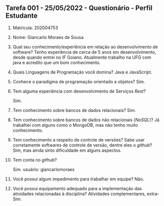 ## Tarefa 001 - 25/05/2022 - Questionário - Perfil Estudante

1. Matrícula: 202004753
2. Nome: Giancarlo Moraes de Sousa

3. Qual seu conhecimento/experiência em relação ao desenvolvimento de software?
    Tenho experiência de cerca de 5 anos em desenvolvimento, desde quando entrei no IF Goiano. Atualmente trabalho na UFG com java e acredito que um bom conhecimento.
4. Quais Linguagens de Programação você domina?
    Java e JavaScript.
5. Conhece o paradigma de programação orientado a objetos?
    Sim.
6. Tem alguma experiência com desenvolvimento de Serviços _Rest_?
   
    Sim.
7. Tem conhecimento sobre bancos de dados relacionais?
    Sim.
8. Tem conhecimento sobre bancos de dados não relacionais (_NoSQL_)?
    Já trabalhei com alguns como o MongoDB, mas não tenho muito conhecimento.
9.  Tem conhecimento a respeito de controle de versões? Sabe usar corretamente softwares de controle de versão, dentre eles o _github_?
    Sim, mas ainda sinto dificuldade em alguns aspectos.
10. Tem conta no _github_?

    Sim.
    usuário: giancarlomoraes

11. Você possui algum impedimento para trabalhar em equipe?
    Não.
12. Você possui equipamento adequado para a implementação das atividades relacionadas à disciplina? Atividades complementares, extra-
    Sim.